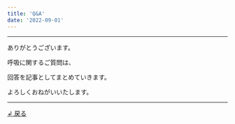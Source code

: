 ```yaml
---
title: 'Q&A'
date: '2022-09-01'
---
```

***
ありがとうございます。

呼吸に関するご質問は、

回答を記事としてまとめていきます。

よろしくおねがいいたします。
***
[ ↲ 戻る ](https://01234567890.thebase.in/about)
